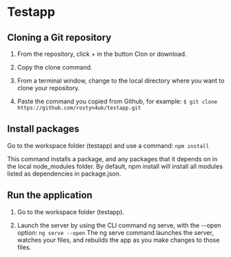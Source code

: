 # Testapp

## Cloning a Git repository
1. From the repository, click + in the button Clon or download.

2. Copy the clone command.

3. From a terminal window, change to the local directory where you want to clone your repository.

4. Paste the command you copied from Github, for example:
`$ git clone https://github.com/rostyn4uk/testapp.git`

## Install packages
Go to the workspace folder (testapp) and use a command:
`npm install`

This command installs a package, and any packages that it depends on  in the local node_modules folder.
By default, npm install will install all modules listed as dependencies in package.json.

## Run the application
1. Go to the workspace folder (testapp).

2. Launch the server by using the CLI command ng serve, with the --open option:
`ng serve --open`
The ng serve command launches the server, watches your files, and rebuilds the app as you make changes to those files.
